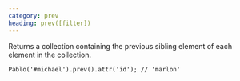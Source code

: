 ```yaml
--- 
category: prev
heading: prev([filter])
---
```


Returns a collection containing the previous sibling element of each element in the collection.

    Pablo('#michael').prev().attr('id'); // 'marlon'